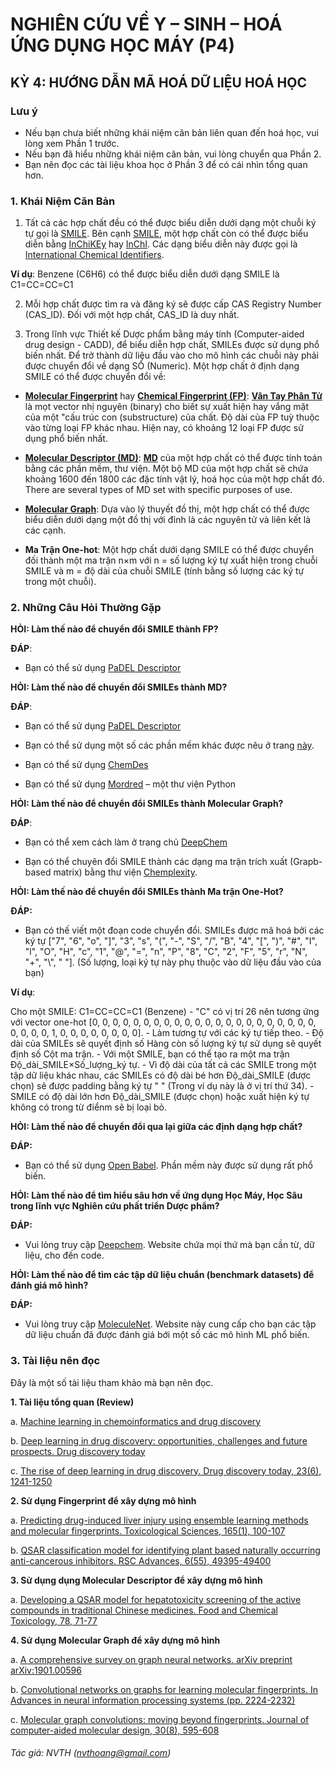 # NGHIÊN CỨU VỀ Y – SINH – HOÁ ỨNG DỤNG HỌC MÁY (P4)
## KỲ 4: HƯỚNG DẪN MÃ HOÁ DỮ LIỆU HOÁ HỌC
### Lưu ý
 - Nếu bạn chưa biết những khái niệm căn bản liên quan đến hoá học, vui lòng xem Phần 1 trước.
 - Nếu bạn đã hiểu những khái niệm căn bản, vui lòng chuyển qua Phần 2.
 - Bạn nên đọc các tài liệu khoa học ở Phần 3 để có cái nhìn tổng quan hơn.

### 1. Khái Niệm Căn Bản
1. Tất cả các hợp chất đều có thể được biểu diễn dưới dạng một chuỗi ký tự gọi là [SMILE](https://www.daylight.com/dayhtml/doc/theory/theory.smiles.html). Bên cạnh [SMILE](https://www.daylight.com/dayhtml/doc/theory/theory.smiles.html), một hợp chất còn có thể được biểu diễn bằng [InChiKEy](https://iupac.org/who-we-are/divisions/division-details/inchi/) hay [InChI](https://iupac.org/who-we-are/divisions/division-details/inchi/). Các dạng biểu diễn này được gọi là [International Chemical Identifiers](https://en.wikipedia.org/wiki/International_Chemical_Identifier).

**Ví dụ**: Benzene (C6H6) có thể được biểu diễn dưới dạng SMILE là C1=CC=CC=C1

2. Mỗi hợp chất  được tìm ra và đăng ký sẽ được cấp CAS Registry Number (CAS_ID). Đối với một hợp chất, CAS_ID là duy nhất.

3. Trong lĩnh vực Thiết kế Dược phẩm bằng máy tính (Computer-aided drug design - CADD), để biểu diễn hợp chất, SMILEs được sử dụng phổ biến nhất. Để trở thành dữ liệu đầu vào cho mô hình các chuỗi này phải được chuyển đổi về dạng SỐ (Numeric). Một hợp chất ở định dạng SMILE có thể được chuyển đổi về:

- **[Molecular Fingerprint](https://www.daylight.com/dayhtml/doc/theory/theory.finger.html)** hay  **[Chemical Fingerprint (FP)](https://www.daylight.com/dayhtml/doc/theory/theory.finger.html)**: **[Vân Tay Phân Tử](https://www.daylight.com/dayhtml/doc/theory/theory.finger.html)** là mọt vector nhị nguyên (binary) cho biết sự xuất hiện hay vắng mặt của một "cấu trúc con (substructure) của chất. Độ dài của FP tuỳ thuộc vào từng loại FP khác nhau. Hiện nay, có khoảng 12 loại FP được sử dụng phổ biến nhất. 

- **[Molecular Descriptor (MD)](http://www.moleculardescriptors.eu/tutorials/what_is.htm)**: **[MD](http://www.moleculardescriptors.eu/tutorials/what_is.htm)** của một hợp chất có thể được tính toán bằng các phần mềm, thư viện. Một bộ MD của một hợp chất sẽ chứa khoảng 1600 đến 1800 các đặc tính vật lý, hoá học của một hợp chất đó. There are several types of MD set with specific purposes of use.

- **[Molecular Graph](https://tkipf.github.io/graph-convolutional-networks/)**: Dựa vào lý thuyết đồ thị, một hợp chất có thể được biểu diễn dưới dạng một đồ thị với đỉnh là các nguyên tử và liên kết là các cạnh.

- **Ma Trận One-hot**: Một hợp chất dưới dạng SMILE có thể được chuyển đối thành một ma trận n×m với n = số lượng ký tự xuất hiện trong chuỗi SMILE và m = độ dài của chuỗi SMILE (tính bằng số lượng các ký tự trong một chuỗi).
 

### 2. Những Câu Hỏi Thường Gặp
**HỎI: Làm thế nào để chuyển đổi SMILE thành FP?**

**ĐÁP**: 
- Bạn có thể sử dụng [PaDEL Descriptor](http://www.yapcwsoft.com/dd/padeldescriptor/)


**HỎI: Làm thế nào để chuyển đổi SMILEs thành MD?**

**ĐÁP**: 
- Bạn có thể sử dụng [PaDEL Descriptor](http://www.yapcwsoft.com/dd/padeldescriptor/)

- Bạn có thể sử dụng một số các phần mềm khác được nêu ở trang [này](http://www.moleculardescriptors.eu/softwares/softwares.htm).

- Bạn có thể sử dụng [ChemDes]((http://www.scbdd.com/chemdes/))

- Bạn có thể sử dụng [Mordred](http://mordred-descriptor.github.io/documentation/v0.1.0/introduction.html) – một thư viện Python


**HỎI: Làm thế nào để chuyển đổi SMILEs thành Molecular Graph?**

**ĐÁP**: 
- Bạn có thể xem cách làm ở trang chủ [DeepChem](https://deepchem.io/docs/notebooks/graph_convolutional_networks_for_tox21.html)

- Bạn có thể chuyên đổi SMILE thành các dạng ma trận trích xuất (Grapb-based matrix) bằng thư viện [Chemplexity](https://github.com/chemplexity/molecules).


**HỎI: Làm thế nào để chuyển đổi SMILEs thành Ma trận One-Hot?**

**ĐÁP:** 
- Bạn có thế viết một đoạn code chuyển đổi. 
SMILEs được mã hoá bởi các ký tự ["7", "6", "o", "]", "3", "s", "(", "-", "S", "/", "B", "4", "[", ")", "#", "I", "l", "O", "H", "c", "1", "@", "=", "n", "P", "8", "C", "2", "F", "5", "r", "N", "+", "\\", " "]. (Số lượng, loại ký tự này phụ thuộc vào dữ liệu đầu vào của bạn)

**Ví dụ**:

Cho một SMILE: C1=CC=CC=C1 (Benzene)
	- "C" có vị trí 26 nên tương ứng với vector one-hot [0, 0, 0, 0, 0, 0, 0, 0, 0, 0, 0, 0, 0, 0, 0, 0, 0, 0, 0, 0, 0, 0, 0, 0, 0, 0, 1, 0, 0, 0, 0, 0, 0, 0, 0]. 
	- Làm tương tự với các ký tự tiếp theo.
	- Độ dài của SMILEs sẽ quyết định số Hàng còn số lượng ký tự sử dụng sẽ quyết định số Cột ma trận.
	- Với một  SMILE, bạn có thể tạo ra một ma trận Độ_dài_SMILE×Số_lượng_ký tự.
	- Vì độ dài của tất cả các SMILE trong một tập dữ liệu khác nhau, các SMILEs có độ dài bé hơn Độ_dài_SMILE (được chọn) sẽ được padding bằng ký tự " " (Trong ví dụ này là ở vị trí thứ 34). 
	- SMILE có độ dài lớn hơn Độ_dài_SMILE (được chọn) hoặc xuất hiện ký tự không có trong từ điểnm sẽ bị loại bỏ. 


**HỎI: Làm thế nào để chuyển đổi qua lại giữa các định dạng hợp chất?**

**ĐÁP:** 
- Bạn có thể sử dụng [Open Babel](http://openbabel.org/wiki/Main_Page). Phần mềm này được sử dụng rất phổ biến.

**HỎI: Làm thế nào để tìm hiểu sâu hơn về ứng dụng Học Máy, Học Sâu trong lĩnh vực Nghiên cứu phất triển Dược phẩm?**

**ĐÁP:** 
- Vui lòng truy cập [Deepchem](https://deepchem.io). Website chứa mọi thứ mà bạn cần từ, dữ liệu, cho đến code.


**HỎI: Làm thế nào để tìm các tập dữ liệu chuẩn (benchmark datasets) để đánh giá mô hình?**

**ĐÁP:** 
- Vui lòng truy cập [MoleculeNet](http://moleculenet.ai/). Website này cung cấp cho bạn các tập dữ liệu chuẩn đã được đánh giá bới một số các mô hình ML phổ biến.

### 3. Tài liệu nên đọc
Đây là một số tài liệu tham khảo mà bạn nên đọc.

**1. Tài liệu tổng quan (Review)**

a. [Machine learning in chemoinformatics and drug discovery](https://www.sciencedirect.com/science/article/pii/S1359644617304695)

b. [Deep learning in drug discovery: opportunities, challenges and future prospects. Drug discovery today](https://www.sciencedirect.com/science/article/pii/S135964461930282X)

c. [The rise of deep learning in drug discovery. Drug discovery today, 23(6), 1241-1250](https://www.sciencedirect.com/science/article/pii/S1359644617303598)

**2. Sử dụng Fingerprint để xây dựng mô hình**

a. [Predicting drug-induced liver injury using ensemble learning methods and molecular fingerprints. Toxicological Sciences, 165(1), 100-107](https://academic.oup.com/toxsci/article/165/1/100/5000032)

b. [QSAR classification model for identifying plant based naturally occurring anti-cancerous inhibitors. RSC Advances, 6(55), 49395-49400](https://pubs.rsc.org/en/content/articlehtml/2016/ra/c6ra02772e)

**3. Sử dụng dụng Molecular Descriptor để xây dựng mô hình**

a. [Developing a QSAR model for hepatotoxicity screening of the active compounds in traditional Chinese medicines. Food and Chemical Toxicology, 78, 71-77]( https://www.sciencedirect.com/science/article/pii/S0278691515000332)

**4. Sử dụng Molecular Graph để xây dựng mô hình**

a. [A comprehensive survey on graph neural networks. arXiv preprint arXiv:1901.00596](https://arxiv.org/abs/1901.00596)

b. [Convolutional networks on graphs for learning molecular fingerprints. In Advances in neural information processing systems (pp. 2224-2232)](https://papers.nips.cc/paper/5954-convolutional-networks-on-graphs-for-learning-molecular-fingerprints)

c. [Molecular graph convolutions: moving beyond fingerprints. Journal of computer-aided molecular design, 30(8), 595-608](https://link.springer.com/article/10.1007/s10822-016-9938-8)


###### Tác giả: NVTH (nvthoang@gmail.com)
